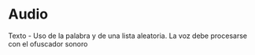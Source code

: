 
# Audio

Texto - Uso de la palabra y de una lista aleatoria. La voz debe procesarse con el ofuscador sonoro 